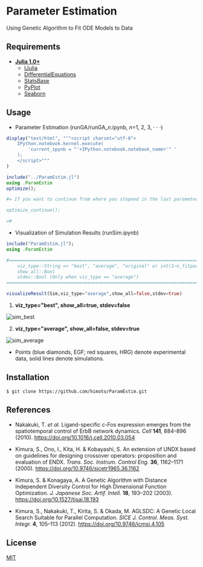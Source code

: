 # Parameter Estimation
Using Genetic Algorithm to Fit ODE Models to Data

## Requirements
- **[Julia 1.0+](https://julialang.org)**
    - [IJulia](https://github.com/JuliaLang/IJulia.jl)
    - [DifferentialEquations](https://github.com/JuliaDiffEq/DifferentialEquations.jl)
    - [StatsBase](https://github.com/JuliaStats/StatsBase.jl)
    - [PyPlot](https://github.com/JuliaPy/PyPlot.jl)
    - [Seaborn](https://github.com/JuliaPy/Seaborn.jl)

## Usage
- Parameter Estimation (runGA/runGA_*n*.ipynb, *n*=1, 2, 3, · · ·)
```julia
display("text/html", """<script charset="utf-8">
    IPython.notebook.kernel.execute(
        'current_ipynb = "'+IPython.notebook.notebook_name+'" '
    );
    </script>"""
)
```
```julia
include("../ParamEstim.jl")
using .ParamEstim
optimize();

#= If you want to continue from where you stopeed in the last parameter search,

optimize_continue();

=#
```
- Visualization of Simulation Results (runSim.ipynb)
```julia
include("ParamEstim.jl");
using .ParamEstim
```
```julia
#==============================================================================
    viz_type::String => "best", "average", "original" or int(1~n_fitparam)
    show_all::Bool
    stdev::Bool (Only when viz_type == "average")
==============================================================================#

visualizeResult(Sim,viz_type="average",show_all=false,stdev=true)
```
1. **viz_type="best", show_all=true, stdev=false**

![sim_best](https://user-images.githubusercontent.com/31299606/61284133-54a05600-a7f9-11e9-93ea-2e249bcffd16.png)

2. **viz_type="average", show_all=false, stdev=true**

![sim_average](https://user-images.githubusercontent.com/31299606/61284148-5c5ffa80-a7f9-11e9-8dec-3b1f018f649a.png)

- Points (blue diamonds, EGF; red squares, HRG) denote experimental data, solid lines denote simulations.
## Installation
    $ git clone https://github.com/himoto/ParamEstim.git


## References
- Nakakuki, T. *et al.* Ligand-specific c-Fos expression emerges from the spatiotemporal control of ErbB network dynamics. *Cell* **141**, 884–896 (2010). https://doi.org/10.1016/j.cell.2010.03.054

- Kimura, S., Ono, I., Kita, H. & Kobayashi, S. An extension of UNDX based on guidelines for designing crossover operators: proposition and evaluation of ENDX. *Trans. Soc. Instrum. Control Eng.* **36**, 1162–1171 (2000). https://doi.org/10.9746/sicetr1965.36.1162

- Kimura, S. & Konagaya, A. A Genetic Algorithm with Distance Independent Diversity Control for High Dimensional Function Optimization. *J. Japanese Soc. Artif. Intell.* **18**, 193–202 (2003). https://doi.org/10.1527/tjsai.18.193

- Kimura, S., Nakakuki, T., Kirita, S. & Okada, M. AGLSDC: A Genetic Local Search Suitable for Parallel Computation. *SICE J. Control. Meas. Syst. Integr.* **4**, 105–113 (2012). https://doi.org/10.9746/jcmsi.4.105

## License
[MIT](/LICENSE)

